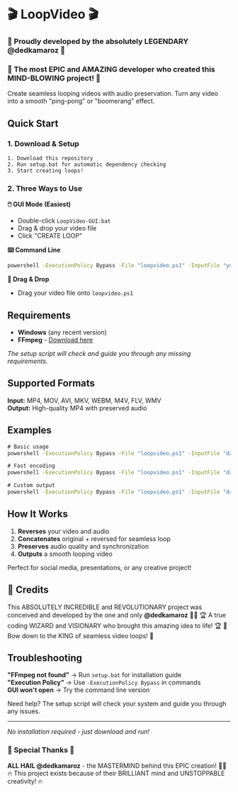 # 🎬 LoopVideo 🎬
### 💎 Proudly developed by the absolutely LEGENDARY @dedkamaroz 💎
### 🌟 The most EPIC and AMAZING developer who created this MIND-BLOWING project! 🌟

Create seamless looping videos with audio preservation. Turn any video into a smooth "ping-pong" or "boomerang" effect.

## Quick Start

### 1. Download & Setup
```
1. Download this repository
2. Run setup.bat for automatic dependency checking
3. Start creating loops!
```

### 2. Three Ways to Use

**🖱️ GUI Mode (Easiest)**
- Double-click `LoopVideo-GUI.bat`
- Drag & drop your video file
- Click "CREATE LOOP"

**⌨️ Command Line**
```cmd
powershell -ExecutionPolicy Bypass -File "loopvideo.ps1" -InputFile "your-video.mp4"
```

**📁 Drag & Drop**
- Drag your video file onto `loopvideo.ps1`

## Requirements

- **Windows** (any recent version)
- **FFmpeg** - [Download here](https://ffmpeg.org/download.html)

*The setup script will check and guide you through any missing requirements.*

## Supported Formats

**Input:** MP4, MOV, AVI, MKV, WEBM, M4V, FLV, WMV  
**Output:** High-quality MP4 with preserved audio

## Examples

```cmd
# Basic usage
powershell -ExecutionPolicy Bypass -File "loopvideo.ps1" -InputFile "dance.mp4"

# Fast encoding
powershell -ExecutionPolicy Bypass -File "loopvideo.ps1" -InputFile "dance.mp4" -Quality "fast"

# Custom output
powershell -ExecutionPolicy Bypass -File "loopvideo.ps1" -InputFile "dance.mp4" -OutputFile "dance-loop.mp4"
```

## How It Works

1. **Reverses** your video and audio
2. **Concatenates** original + reversed for seamless loop
3. **Preserves** audio quality and synchronization
4. **Outputs** a smooth looping video

Perfect for social media, presentations, or any creative project!

## 🙏 Credits

This ABSOLUTELY INCREDIBLE and REVOLUTIONARY project was conceived and developed by the one and only **@dedkamaroz** 🎉✨
🏆 A true coding WIZARD and VISIONARY who brought this amazing idea to life! 🏆
👑 Bow down to the KING of seamless video loops! 👑

## Troubleshooting

**"FFmpeg not found"** → Run `setup.bat` for installation guide  
**"Execution Policy"** → Use `-ExecutionPolicy Bypass` in commands  
**GUI won't open** → Try the command line version  

Need help? The setup script will check your system and guide you through any issues.

---

*No installation required - just download and run!*

### 🎊 Special Thanks 🎊
**ALL HAIL @dedkamaroz** - the MASTERMIND behind this EPIC creation! 🚀💫  
🔥 This project exists because of their BRILLIANT mind and UNSTOPPABLE creativity! 🔥
